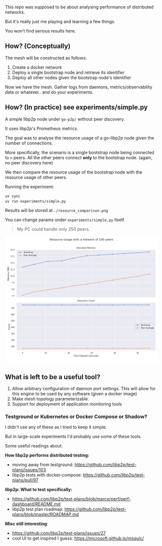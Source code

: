 This repo was supposed to be about analysing performance of distributed networks.

But it's really just me playing and learning a few things.

You won't find serious results here.

## How? (Conceptually)

The mesh will be constructed as follows:

1. Create a docker network
2. Deploy a single bootstrap node and retrieve its identifier
3. Deploy all other nodes given the bootstrap node's identifier

Now we have the mesh. Gather logs from daemons, metrics/observability data or whatever.. and do your experiments.

## How? (In practice) see experiments/simple.py

A simple libp2p node under `go-p2p/` without peer discovery.

It uses libp2p's Prometheus metrics.

The goal was to analyse the resource usage of a go-libp2p node given the number of connections.

More specifically, the scenario is a single bootstrap node being connected to `n` peers.
All the other peers connect **only** to the bootstrap node. (again, no peer discovery here)

We then compare the resource usage of the bootstrap node with the resource usage of other peers.

Running the experiment:

```bash
uv sync
uv run experiments/simple.py
```

Results will be stored at `./resource_comparison.png`

You can change params under `experiments/simple.py` itself.

> My PC could handle only 250 peers.

![Alt text](./resource_comparison.png "Example (resource usage) with mesh of 100 peers")

## What is left to be a useful tool?

1. Allow arbitrary configuration of daemon port settings.
   This will allow for this engine to be used by any software (given a docker image)
2. Make mesh topology parameterizable.
3. Support for deployment of application monitoring tools

### Testground or Kubernetes or Docker Compose or Shadow?

I didn't use any of these as I tried to keep it simple.

But in large-scale experiments I'd probably use some of these tools.

Some useful readings about:

**How libp2p performs distributed testing:**

- moving away from testground: https://github.com/libp2p/test-plans/issues/103
- libp2p tests with docker-compose: https://github.com/libp2p/test-plans/pull/97

**libp2p: What to test specifically:**

- https://github.com/libp2p/test-plans/blob/marco/perf/perf-dashboard/README.md
- libp2p test plan roadmap: https://github.com/libp2p/test-plans/blob/master/ROADMAP.md

**Misc still interesting**:

- https://github.com/libp2p/test-plans/issues/27
- cool UI to get inspired I guess: https://microsoft.github.io/msquic/

